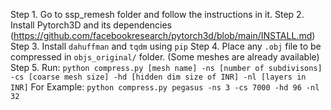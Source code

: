 Step 1. Go to ssp_remesh folder and follow the instructions in it.
Step 2. Install Pytorch3D and its dependencies (https://github.com/facebookresearch/pytorch3d/blob/main/INSTALL.md)
Step 3. Install `dahuffman` and `tqdm` using `pip`
Step 4. Place any `.obj` file to be compressed in `objs_original/` folder. (Some meshes are already available)
Step 5. Run:
 ```python compress.py [mesh name] -ns [number of subdivisons] -cs [coarse mesh size] -hd [hidden dim size of INR] -nl [layers in INR]```
For Example:
 ```python compress.py pegasus -ns 3 -cs 7000 -hd 96 -nl 32```